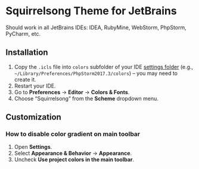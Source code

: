 # Squirrelsong Theme for JetBrains

Should work in all JetBrains IDEs: IDEA, RubyMine, WebStorm, PhpStorm, PyCharm, etc.

## Installation

1. Copy the `.icls` file into `colors` subfolder of your IDE [settings folder](https://intellij-support.jetbrains.com/hc/en-us/articles/206544519) (e.g., `~/Library/Preferences/PhpStorm2017.3/colors`) – you may need to create it.
2. Restart your IDE.
3. Go to **Preferences** → **Editor** → **Colors & Fonts**.
4. Choose “Squirrelsong” from the **Scheme** dropdown menu.

## Customization

### How to disable color gradient on main toolbar

1. Open **Settings**.
2. Select **Appearance & Behavior** -> **Appearance**.
3. Uncheck **Use project colors in the main toolbar**.

